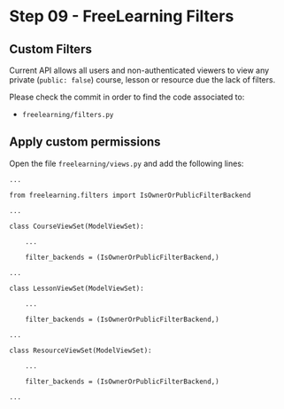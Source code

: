 # Step 09 - FreeLearning Filters

## Custom Filters

Current API allows all users and non-authenticated viewers to view any private (`public: false`) course, lesson or resource due the lack of filters.

Please check the commit in order to find the code associated to:
* `freelearning/filters.py`

## Apply custom permissions

Open the file `freelearning/views.py` and add the following lines:

```
...

from freelearning.filters import IsOwnerOrPublicFilterBackend

...

class CourseViewSet(ModelViewSet):

    ...

    filter_backends = (IsOwnerOrPublicFilterBackend,)

...

class LessonViewSet(ModelViewSet):

    ...

    filter_backends = (IsOwnerOrPublicFilterBackend,)

...

class ResourceViewSet(ModelViewSet):

    ...

    filter_backends = (IsOwnerOrPublicFilterBackend,)

...
```